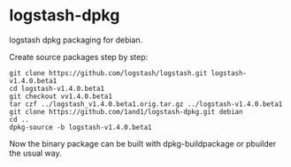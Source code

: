 logstash-dpkg
=============

logstash dpkg packaging for debian.

Create source packages step by step:

```
git clone https://github.com/logstash/logstash.git logstash-v1.4.0.beta1
cd logstash-v1.4.0.beta1
git checkout vv1.4.0.beta1
tar czf ../logstash_v1.4.0.beta1.orig.tar.gz ../logstash-v1.4.0.beta1
git clone https://github.com/1and1/logstash-dpkg.git debian
cd ..
dpkg-source -b logstash-v1.4.0.beta1
```

Now the binary package can be built with dpkg-buildpackage or pbuilder the usual way.
